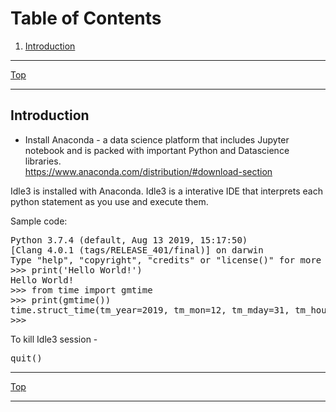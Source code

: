 # Table of Contents
1. [Introduction](#intro)

* * *
[Top](#table-of-contents)
* * * 
## Introduction <a name="#intro"></a>
* Install Anaconda - a data science platform that includes Jupyter notebook and is packed with important Python and Datascience libraries. <br />
https://www.anaconda.com/distribution/#download-section <br />

Idle3 is installed with Anaconda. Idle3 is a interative IDE that interprets each python statement as you use and execute them.

Sample code:
<pre>
Python 3.7.4 (default, Aug 13 2019, 15:17:50) 
[Clang 4.0.1 (tags/RELEASE_401/final)] on darwin
Type "help", "copyright", "credits" or "license()" for more information.
>>> print('Hello World!')
Hello World!
>>> from time import gmtime
>>> print(gmtime())
time.struct_time(tm_year=2019, tm_mon=12, tm_mday=31, tm_hour=16, tm_min=48, tm_sec=18, tm_wday=1, tm_yday=365, tm_isdst=0)
>>> 
</pre>

To kill Idle3 session -
<pre>
quit()
</pre>
* * *
[Top](#table-of-contents)
* * * 

